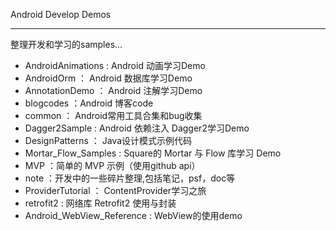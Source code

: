 Android Develop Demos

-----

整理开发和学习的samples...


- AndroidAnimations : Android 动画学习Demo
- AndroidOrm ： Android 数据库学习Demo
- AnnotationDemo ： Android 注解学习Demo
- blogcodes ：Android 博客code
- common ： Android常用工具合集和bug收集
- Dagger2Sample : Android 依赖注入 Dagger2学习Demo
- DesignPatterns ： Java设计模式示例代码
- Mortar_Flow_Samples : Square的 Mortar 与 Flow 库学习 Demo
- MVP ：简单的 MVP 示例（使用github api）
- note ：开发中的一些碎片整理,包括笔记，psf，doc等
- ProviderTutorial ： ContentProvider学习之旅
- retrofit2 : 网络库 Retrofit2 使用与封装
- Android_WebView_Reference :  WebView的使用demo
